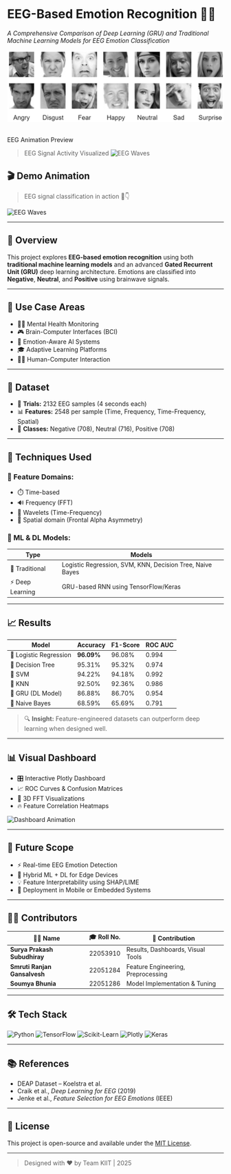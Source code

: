 # EEG-Based Emotion Recognition 🎯🧠  
*A Comprehensive Comparison of Deep Learning (GRU) and Traditional Machine Learning Models for EEG Emotion Classification*

![EEG Signal Overview](electronics-12-02707-g001.png)

##
EEG Animation Preview
> EEG Signal Activity Visualized
![EEG Waves]([https://media.giphy.com/media/SWoSkN6DxTszqIKEqv/giphy.gif](https://tenor.com/3mFj.gif))

## 🎬 Demo Animation

> EEG signal classification in action 🎥👇

![EEG Waves](https://media.giphy.com/media/SWoSkN6DxTszqIKEqv/giphy.gif)

---

## 📌 Overview

This project explores **EEG-based emotion recognition** using both **traditional machine learning models** and an advanced **Gated Recurrent Unit (GRU)** deep learning architecture. Emotions are classified into **Negative**, **Neutral**, and **Positive** using brainwave signals.

---

## 🧠 Use Case Areas

- 🧘‍♂️ Mental Health Monitoring  
- 🎮 Brain-Computer Interfaces (BCI)  
- 🤖 Emotion-Aware AI Systems  
- 🎓 Adaptive Learning Platforms  
- 🧑‍💻 Human-Computer Interaction

---

## 📂 Dataset

- 👥 **Trials:** 2132 EEG samples (4 seconds each)  
- 📊 **Features:** 2548 per sample (Time, Frequency, Time-Frequency, Spatial)
- 🎯 **Classes:** Negative (708), Neutral (716), Positive (708)

---

## 🧪 Techniques Used

### 🧱 Feature Domains:
- ⏱️ Time-based
- 🔊 Frequency (FFT)
- 🌊 Wavelets (Time-Frequency)
- 🧭 Spatial domain (Frontal Alpha Asymmetry)

### 🧠 ML & DL Models:
| Type | Models |
|------|--------|
| 💼 Traditional | Logistic Regression, SVM, KNN, Decision Tree, Naive Bayes |
| ⚡ Deep Learning | GRU-based RNN using TensorFlow/Keras |

---

## 📈 Results

| Model              | Accuracy | F1-Score | ROC AUC |
|-------------------|----------|----------|---------|
| 🥇 Logistic Regression | **96.09%** | 96.08% | 0.994 |
| 🌲 Decision Tree      | 95.31% | 95.32% | 0.974 |
| 💫 SVM                | 94.22% | 94.18% | 0.992 |
| 🧊 KNN                | 92.50% | 92.36% | 0.986 |
| 🧠 GRU (DL Model)     | 86.88% | 86.70% | 0.954 |
| 🧮 Naive Bayes        | 68.59% | 65.69% | 0.791 |

> 🔍 **Insight:** Feature-engineered datasets can outperform deep learning when designed well.

---

## 📊 Visual Dashboard

- 🎛️ Interactive Plotly Dashboard  
- 📈 ROC Curves & Confusion Matrices  
- 🧠 3D FFT Visualizations  
- 🔥 Feature Correlation Heatmaps

![Dashboard Animation](https://media.giphy.com/media/VbnUQpnihPSIgIXuZv/giphy.gif)

---

## 🔮 Future Scope

- ⚡ Real-time EEG Emotion Detection
- 🤖 Hybrid ML + DL for Edge Devices
- 💡 Feature Interpretability using SHAP/LIME
- 📲 Deployment in Mobile or Embedded Systems

---

## 🧑‍💻 Contributors

| 👨‍🎓 Name | 🎓 Roll No. | 🔧 Contribution |
|----------|------------|-----------------|
| **Surya Prakash Subudhiray** | 22053910 | Results, Dashboards, Visual Tools |
| **Smruti Ranjan Gansalvesh** | 22051284 | Feature Engineering, Preprocessing |
| **Soumya Bhunia** | 22051286 | Model Implementation & Tuning |

---

## 🛠️ Tech Stack

![Python](https://img.shields.io/badge/Python-3.10-blue?logo=python&style=flat-square)
![TensorFlow](https://img.shields.io/badge/TensorFlow-2.x-orange?logo=tensorflow&style=flat-square)
![Scikit-Learn](https://img.shields.io/badge/Scikit--Learn-ML-yellow?logo=scikit-learn&style=flat-square)
![Plotly](https://img.shields.io/badge/Plotly-Visuals-9cf?logo=plotly&style=flat-square)
![Keras](https://img.shields.io/badge/Keras-DL-red?logo=keras&style=flat-square)

---

## 📚 References

- DEAP Dataset – Koelstra et al.
- Craik et al., *Deep Learning for EEG* (2019)
- Jenke et al., *Feature Selection for EEG Emotions* (IEEE)

---

## 📎 License

This project is open-source and available under the [MIT License](LICENSE).

---

> Designed with ❤️ by Team KIIT | 2025

